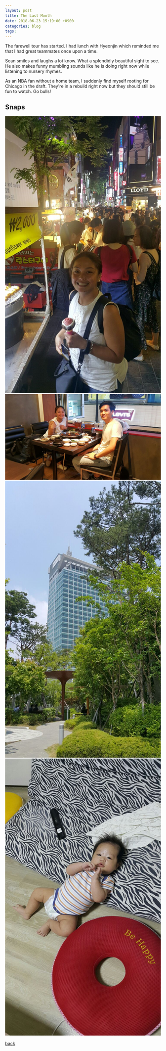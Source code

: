 ```yaml
---
layout: post
title: The Last Month
date: 2018-06-23 15:19:00 +0900
categories: blog
tags: 
---
```


The farewell tour has started. I had lunch with Hyeonjin which reminded me that I had great teammates once upon a time.

Sean smiles and laughs a lot know. What a splendidly beautiful sight to see. He also makes funny mumbling sounds like he is doing right now while listening to nursery rhymes.

As an NBA fan without a home team, I suddenly find myself rooting for Chicago in the draft. They're in a rebuild right now but they should still be fun to watch. Go bulls!

## Snaps
![](/assets/img/1806/20180619-ming.jpg "In Myeongdong")
![](/assets/img/1806/20180619-withming.jpg "With Ming")
![](/assets/img/1806/20180619-r3.jpg "R3")
![](/assets/img/1806/20180622-bigbaby.jpg "Big baby")

[back](/blog)
